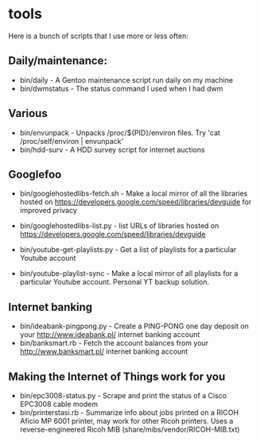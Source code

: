 # tools

Here is a bunch of scripts that I use more or less often:

## Daily/maintenance:

* bin/daily - A Gentoo maintenance script run daily on my machine
* bin/dwmstatus - The status command I used when I had dwm

## Various
* bin/envunpack - Unpacks /proc/${PID}/environ files. Try 'cat /proc/self/environ | envunpack'
* bin/hdd-surv - A HDD survey script for internet auctions

## Googlefoo
* bin/googlehostedlibs-fetch.sh - Make a local mirror of all the libraries hosted on https://developers.google.com/speed/libraries/devguide for improved privacy
* bin/googlehostedlibs-list.py - list URLs of libraries hosted on https://developers.google.com/speed/libraries/devguide

* bin/youtube-get-playlists.py - Get a list of playlists for a particular Youtube account
* bin/youtube-playlist-sync - Make a local mirror of all playlists for a particular Youtube account. Personal YT backup solution.

## Internet banking

* bin/ideabank-pingpong.py - Create a PING-PONG one day deposit on your http://www.ideabank.pl/ internet banking account
* bin/banksmart.rb - Fetch the account balances from your http://www.banksmart.pl/ internet banking account

## Making the Internet of Things work for you
* bin/epc3008-status.py - Scrape and print the status of a Cisco EPC3008 cable modem
* bin/printerstasi.rb - Summarize info about jobs printed on a RICOH Aficio MP 6001 printer, may work for other Ricoh printers. Uses a reverse-engineered Ricoh MIB (share/mibs/vendor/RICOH-MIB.txt)

